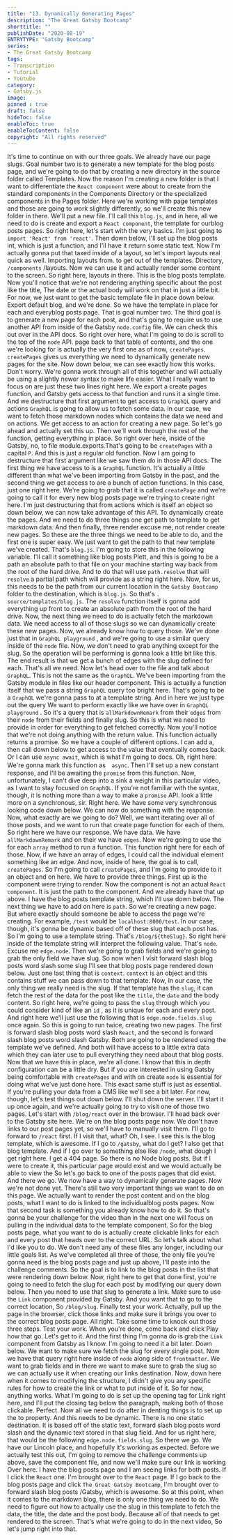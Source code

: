 ```yaml
---
title: "13. Dynamically Generating Pages"
description: "The Great Gatsby Bootcamp"
shorttitle: ""
publishDate: "2020-08-19"
ENTRYTYPE: "Gatsby Bootcamp"
series:
- The Great Gatsby Bootcamp
tags: 
- Transcription
- Tutorial
- Youtube
category: 
- Gatsby.js
image: 
pinned : true
draft: false
hideToc: false
enableToc: true
enableTocContent: false
copyright: "All rights reserved"
---
```


It's time to continue on with our three goals.
We already have our page slugs.
Goal number two is to generate a new template for the blog posts page, and we're going to do that by creating a new directory in the source folder called Templates.
Now the reason I'm creating a new folder is that I want to differentiate the `React component` were about to create from the standard components in the Components Directory or the specialized components in the Pages folder.
Here we're working with page templates and those are going to work slightly differently, so we'll create this new folder in there.
We'll put a new file.
I'll call this `blog.js`, and in here, all we need to do is create and export a `React component`, the template for ourblog posts pages.
So right here, let's start with the very basics.
I'm just going to `import 'React' from 'react'`.
Then down below, I'll set up the blog posts int, which is just a function, and I'll have it return some static text.
Now I'm actually gonna put that taxed inside of a layout, so let's import layouts real quick as well.
Importing layouts from.
to get out of the templates.
Directory, `/components` /layouts.
Now we can use it and actually render some content to the screen.
So right here, layouts in there.
This is the blog posts template.
Now you'll notice that we're not rendering anything specific about the post like the title, The date or the actual body will work on that in just a little bit.
For now, we just want to get the basic template file in place down below.
Export default blog, and we're done.
So we have the template in place for each and everyblog posts page.
That is goal number two.
The third goal is to generate a new page for each post, and that's going to require us to use another API from inside of the Gatsby `node.config` file.
We can check this out over in the API docs.
So right over here, what I'm going to do is scroll to the top of the `node` API.
page back to that table of contents, and the one we're looking for is actually the very first one as of now, `createPages`.
`createPages` gives us everything we need to dynamically generate new pages for the site.
Now down below, we can see exactly how this works.
Don't worry.
We're gonna work through all of this together and will actually be using a slightly newer syntax to make life easier.
What I really want to focus on are just these two lines right here.
We export a create pages function, and Gatsby gets access to that function and runs it a single time.
And we destructure that first argument to get access to `GraphQL` query and actions `GraphQL` is going to allow us to fetch some data.
In our case, we want to fetch those markdown nodes which contains the data we need and on actions.
We get access to an action for creating a new page.
So let's go ahead and actually set this up.
Then we'll work through the rest of the function, getting everything in place.
So right over here, inside of the Gatsby, no, to file module.exports.That's going to be `createPages` with a capital `P`.
And this is just a regular old function.
Now I am going to destructure that first argument like we saw them do in those API docs.
The first thing we have access to is a `GraphQL` function.
It's actually a little different than what we've been importing from Gatsby in the past, and the second thing we get access to are a bunch of action functions.
In this case, just one right here.
We're going to grab that it is called `createPage` and we're going to call it for every new blog posts page we're trying to create right here.
I'm just destructuring that from actions which is itself an object so down below, we can now take advantage of this API.
To dynamically create the pages.
And we need to do three things one get path to template to get markdown data.
And then finally, three render excuse me, not render create new pages.
So these are the three things we need to be able to do, and the first one is super easy.
We just want to get the path to that new template we've created.
That's `blog.js`.
I'm going to store this in the following variable.
I'll call it something like blog posts Plett, and this is going to be a path an absolute path to that file on your machine starting way back from the root of the hard drive.
And to do that will use `path.resolve` that will `resolve` a partial path which will provide as a string right here.
Now, for us, this needs to be the path from our current location in the `Gatsby Bootcamp` folder to the destination, which is `blog.js`.
So that's `.
source/templates/blog.js`.
The `resolve` function itself is gonna add everything up front to create an absolute path from the root of the hard drive.
Now, the next thing we need to do is actually fetch the markdown data.
We need access to all of those slugs so we can dynamically create these new pages.
Now, we already know how to query those.
We've done just that in `GraphQL playground` , and we're going to use a similar query inside of the `node` file.
Now, we don't need to grab anything except for the slug.
So the operation will be performing is gonna look a little bit like this.
The end result is that we get a bunch of edges with the slug defined for each.
That's all we need.
Now let's head over to the file and talk about `GraphQL`.
This is not the same as the `GraphQL`.
We've been importing from the Gatsby module in files like our header component.
This is actually a function itself that we pass a string `GraphQL` query too bright here.
That's going to be a `GraphQL` we're gonna pass to at a template string.
And in here we just type out the query We want to perform exactly like we have over in `GraphQL playground` .
So it's a query that is `allMarkdownRemark` from their `edges` from their `node` from their fields and finally slug.
So this is what we need to provide in order for everything to get fetched correctly.
Now you'll notice that we're not doing anything with the return value.
This function actually returns a promise.
So we have a couple of different options.
I can add a, then call down below to get access to the value that eventually comes back.
Or I can use `async await`, which is what I'm going to docs.
Oh, right here.
We're gonna mark this function as　`async`.
Then I'll set up a new constant response, and I'll be awaiting the `promise` from this function.
Now, unfortunately, I can't dive deep into a sink a weight in this particular video, as I want to stay focused on `GraphQL`.
If you're not familiar with the syntax, though, it is nothing more than a way to make a `promise` API.
look a little more on a synchronous, sir.
Right here.
We have some very synchronous looking code down below.
We can now do something with the response.
Now, what exactly are we going to do? Well, we want iterating over all of those posts, and we want to run that create page function for each of them.
So right here we have our response.
We have data.
We have `allMarkdownRemark` and on their we have `edges`.
Now we're going to use the for each `array` method to run a function.
This function right here for each of those.
Now, if we have an array of edges, I could call the individual element something like an edge.
And now, inside of here, the goal is to call, `createPages`.
So I'm going to call `createPages`, and I'm going to provide to it an object and on here.
We have to provide three things.
First up is the component were trying to render.
Now the component is not an actual `React component`.
It is just the path to the component.
And we already have that up above.
I have the blog posts template string, which I'll use down below.
The next thing we have to add on here is `path`.
So we're creating a new page.
But where exactly should someone be able to access the page we're creating.
For example, `/test` would be `localhost:8000/test`.
In our case, though, it's gonna be dynamic based off of these slug that each post has.
So I'm going to use a template string.
That's `/blog/${theSlug}`.
So right here inside of the template string will interpret the following value.
That's `node`.
Excuse me `edge.node`.
Then we're going to grab fields and we're going to grab the only field we have slug.
So now when I visit forward slash blog posts word slash some slug I'll see that blog posts page rendered down below.
Just one last thing that is ``context``.
``context`` is an object and this contains stuff we can pass down to that template.
Now, In our case, the only thing we really need is the slug.
If that template has the `slug`, it can fetch the rest of the data for the post like the `title`, the `date` and the body content.
So right here, we're going to pass the `slug` through which you could consider kind of like an `id` , as it is unique for each and every post.
And right here we'll just use the following that is `edge.node.fields.slug` once again.
So this is going to run twice, creating two new pages.
The first is forward slash blog posts word slash `React`, and the second is forward slash blog posts word slash Gatsby.
Both are going to be rendered using the template we've defined.
And both will have access to a little extra data which they can later use to pull everything they need about that blog posts.
Now that we have this in place, we're all done.
I know that this in depth configuration can be a little dry.
But if you are interested in using Gatsby being comfortable with `createPages` and with on create `node` is essential for doing what we've just done here.
This exact same stuff is just as essential.
If you're pulling your data from a CMS like we'll see a bit later.
For now, though, let's test things out down below.
I'll shut down the server.
I'll start it up once again, and we're actually going to try to visit one of those two pages.
Let's start with `/blog/react` over in the browser.
I'll head back over to the Gatsby site here.
We're on the blog posts page now.
We don't have links to our post pages yet, so we'll have to manually visit them.
I'll go to forward to `/react` first.
If I visit that, what? Oh, I see.
I see this is the blog template, which is awesome.
If I go to `/gatsby`, what do I get? I also get that blog template.
And if I go over to something else like `/node`, what dough I get right here.
I get a 404 page.
So there is no Node blog posts.
But if I were to create it, this particular page would exist and we would actually be able to view the So let's go back to one of the posts pages that did exist.
And there we go.
We now have a way to dynamically generate pages.
Now we're not done yet.
There's still two very important things we want to do on this page.
We actually want to render the post content and on the blog posts, what I want to do is linked to the individualblog posts pages.
Now that second task is something you already know how to do it.
So that's gonna be your challenge for the video than in the next one will focus on pulling in the individual data to the template component.
So for the blog posts page, what you want to do is actually create clickable links for each and every post that heads over to the correct URL.
So let's talk about what I'd like you to do.
We don't need any of these files any longer, including our little goals list.
As we've completed all three of those, the only file you're gonna need is the blog posts page and just up above, I'll paste into the challenge comments.
So the goal is to link to the blog posts in the list that were rendering down below.
Now, right here to get that done first, you're going to need to fetch the slug for each post by modifying our query down below.
Then you need to use that slug to generate a link.
Make sure to use the `Link` component provided by Gatsby.
And you want that to go to the correct location, So `/blog/slug`.
Finally test your work.
Actually, pull up the page in the browser, click those links and make sure it brings you over to the correct blog posts page.
All right.
Take some time to knock out those three steps.
Test your work.
When you're done, come back and click Play how that go.
Let's get to it.
And the first thing I'm gonna do is grab the  `Link` component from Gatsby as I know.
I'm going to need it a bit later.
Down below.
We want to make sure we fetch the slug for every single post.
Now we have that query right here inside of `node` along side of `frontmatter`.
We want to grab fields and in there we want to make sure to grab the slug so we can actually use it when creating our links destination.
Now, down here when it comes to modifying the structure, I didn't give you any specific rules for how to create the link or what to put inside of it.
So for now, anything works.
What I'm going to do is set up the opening tag for Link right here, and I'll put the closing tag below the paragraph, making both of those clickable.
Perfect.
Now all we need to do after in denting things is to set up the to property.
And this needs to be dynamic.
There is no one static destination.
It is based off of the static text, forward slash blog posts word slash and the dynamic text stored in that slug field.
And for us right here, that would be the following `edge.node.fields.slug`.
So there we go.
We have our Lincoln place, and hopefully it's working as expected.
Before we actually test this out, I'm going to remove the challenge comments up above, save the component file, and now we'll make sure our link is working Over here.
I have the blog posts page and I am seeing links for both posts.
If I click the `React` one.
I'm brought over to the `React` page.
If I go back to the blog posts page and click `The Great Gatsby Bootcamp`, I'm brought over to forward slash blog posts /Gatsby, which is awesome.
So at this point, when it comes to the markdown blog, there is only one thing we need to do.
We need to figure out how to actually use the slug in this template to fetch the data, the title, the date and the post body.
Because all of that needs to get rendered to the screen.
That's what we're going to do in the next video, So let's jump right into that.
